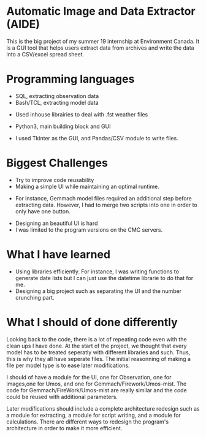 # Automatic Image and Data Extractor (AIDE)
This is the big project of my summer 19 internship at Environment Canada. It is a GUI tool that helps users extract data from archives and write the data into a CSV/excel spread sheet.

# Programming languages
* SQL, extracting observation data
* Bash/TCL, extracting model data
- Used inhouse librairies to deal with .fst weather files
* Python3, main building block and GUI
- I used Tkinter as the GUI, and Pandas/CSV module to write files.

# Biggest Challenges
* Try to improve code reusability
* Making a simple UI while maintaining an optimal runtime. 
- For instance, Gemmach model files required an additional step before extracting data. However, I had to merge two scripts into one in order to only have one button.
* Designing an beautiful UI is hard
* I was limited to the program versions on the CMC servers.

# What I have learned
* Using libraries efficiently. For instance, I was writing functions to generate date lists but I can just use the datetime librarie to do that for me. 
* Designing a big project such as separating the UI and the number crunching part.

# What I should of done differently
Looking back to the code, there is a lot of repeating code even with the clean ups I have done. At the start of the project, we thought that every model has to be treated seperatly with different libraries and such. Thus, this is why they all have seperate files. The initial reasonning of making a file per model type is to ease later modifications.

I should of have a module for the UI, one for Observation, one for images,one for Umos, and one for Gemmach/Firework/Umos-mist. The code for Gemmach/FireWork/Umos-mist are really similar and the code could be reused with additional parameters.

Later modifications should include a complete architecture redesign such as a module for extracting, a module for script writing, and a module for calculations. There are different ways to redesign the program's architecture in order to make it more efficient. 
